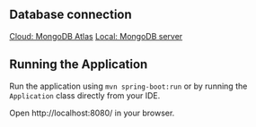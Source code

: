 ## Database connection
[Cloud: MongoDB Atlas](https://codetober.com/learn-spring-boot-2-mongodb-atlas/)
[Local: MongoDB server](https://docs.spring.io/spring-boot/docs/current/reference/html/spring-boot-features.html#boot-features-connecting-to-mongodb)

## Running the Application

Run the application using `mvn spring-boot:run` or by running the `Application` class directly from your IDE.

Open http://localhost:8080/ in your browser.

